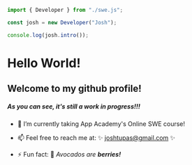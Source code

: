 ```javascript
import { Developer } from "./swe.js";

const josh = new Developer("Josh");

console.log(josh.intro());
```


<!-- **grau-maus/grau-maus** is a ✨ _special_ ✨ repository because its `README.md` (this file) appears on your GitHub profile.

Here are some ideas to get you started: -->
# Hello World!
## Welcome to my github profile!
<p></p>

##### As you can see, it's still a work in progress!!!

<p></p>
<!-- - 👯 I’m looking to collaborate on ... -->
<!-- - 🔭 I’m currently working on App Academy's  -->
<!-- - 🤔 I’m looking for help with ... -->
<!-- - 💬 Ask me about ... -->
<!-- - 😄 Pronouns: ... -->

- 🌱 I’m currently taking App Academy's Online SWE course!

- 📫 Feel free to reach me at: ✨ joshtupas@gmail.com ✨

- ⚡ Fun fact: 🥑 _Avocados are **berries!**_
